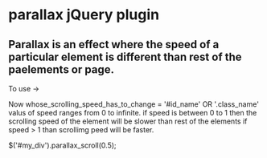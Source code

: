 # parallax jQuery plugin
## Parallax is an effect where the speed of a particular element is different than rest of the paelements or page.
To use ->
<script type='text/javascript' src='jquery.js'></script>
<script type='text/javascript' src='parallax_plugin.js'></script>
<script type='text/javascript'>
  $(whose_scrolling_speed_has_to_changed).parallax_scroll(speed);
</script>

Now whose_scrolling_speed_has_to_change = '#id_name' OR '.class_name'
valus of speed ranges from 0 to infinite.
if speed is between 0 to 1 then the scrolling speed of the element will be slower than rest of the elements
if speed > 1 than scrollimg peed will be faster.

$('#my_div').parallax_scroll(0.5);
